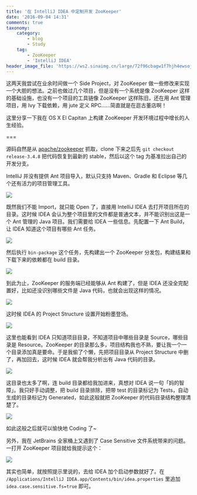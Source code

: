 ```yaml
---
title: '在 IntelliJ IDEA 中定制开发 ZooKeeper'
date: '2016-09-04 14:31'
comments: true
taxonomy:
    category:
        - blog
        - Study
    tag:
        - ZooKeeper
        - 'IntelliJ IDEA'
header_image_file: 'https://ws2.sinaimg.cn/large/72f96cbagw1f7hjh4ewsoj209g06074d.jpg'
---
```


这两天我尝试在业余时间做一个 Side Project，对 ZooKeeper 做一些修改来实现一个大胆的想法。之前也做过几个项目，但是没有一个系统是像 ZooKeeper 这样的基础设施，也没有一个项目的工具链像 ZooKeeper 这样陈旧，还在用 Ant 管理项目，用 Ivy 下载依赖，用 jute 定义 RPC……简直就是在逛古董店啊！

这里分享一下我在 OS X El Capitan 上构建 ZooKeeper 开发环境过程中增长的人生经验。

===

源码自然是从 [apache/zookeeper][1] 抓取，clone 下来之后先 `git checkout release-3.4.8` 把代码恢复到最新的 stable，然后以这个 tag 为基准拉出自己的开发分支。

IntelliJ 并没有提供 Ant 项目导入，默认只支持 Maven、Gradle 和 Eclipse 等几个还有活力的项目管理工具。

![](https://ws1.sinaimg.cn/large/72f96cbagw1f7hi9jzeuzj20l104p0t0.jpg)

既然我们不能 Import，就只能 Open 了，直接用 IntelliJ IDEA 去打开项目所在的目录。这时候 IDEA 会认为整个项目里的文件都是普通文本，并不能识别出这是一个 Ant 管理的 Java 项目。我们需要给 IDEA 一些信息。先配置一下 Ant Build，让 IDEA 知道这个项目有哪些 Ant 任务。

![](https://ws1.sinaimg.cn/large/72f96cbagw1f7hitnip8kj20lu0b2gn8.jpg)

然后执行 `bin-package` 这个任务，先构建出一个 ZooKeeper 分发包，构建结果和下载下来的依赖都在 build 目录。

![](https://ws4.sinaimg.cn/large/72f96cbagw1f7hiwyqqe3j21600oxk1a.jpg)

到此为止，ZooKeeper 的服务端已经能够从 Ant 构建了，但是 IDEA 还没全完配置好，比如还没识别哪些文件是 Java 代码，也就会出现这样的情况。

![](https://ws1.sinaimg.cn/large/72f96cbagw1f7hj2b2xb2j20qf0ca42e.jpg)

这时候 IDEA 的 Project Structure 设置开始粉墨登场。

![](https://ws4.sinaimg.cn/large/72f96cbagw1f7hj4clflqj20sf08u75p.jpg)

这里也能看到 IDEA 只知道项目目录，不知道项目中哪些目录是 Source，哪些目录是 Resource。ZooKeeper 的目录那么多，项目结构我也不熟，要让我一个一个目录添加真是要命。于是我偷了个懒，先把项目目录从 Project Structure 中删了，再加回去，这时候 IDEA 就会帮我分析出有 Java 代码的目录。

![](https://ws1.sinaimg.cn/large/72f96cbagw1f7hj7k4x4kj20vk0q1dn3.jpg)

这目录也太多了啊，连 build 目录都给我加进来，真想对 IDEA 说一句「妈的智障」。我只好手动调整，把 build 目录排除，把带 test 的目录标记为 Tests，自动生成的目录标记为 Generated，如此这般就把 ZooKeeper 的代码目录结构整理清楚了。

![](https://ws1.sinaimg.cn/large/72f96cbagw1f7hjajqdhcj20vk0q1gqh.jpg)

如此这般之后就可以愉快地 Coding 了~

另外，我在 JetBrains 全家桶上又遇到了 Case Sensitive 文件系统带来的问题。一打开 ZooKeeper 项目就给我提示这个：

![](https://ws3.sinaimg.cn/large/72f96cbagw1f7hjdeqqf9j20a003nwer.jpg)

其实也简单，就按照提示里说的，去给 IDEA 加个启动参数就好了。在 `/Applications/IntelliJ IDEA.app/Contents/bin/idea.properties` 里追加 `idea.case.sensitive.fs=true` 即可。


[1]: https://github.com/apache/zookeeper
